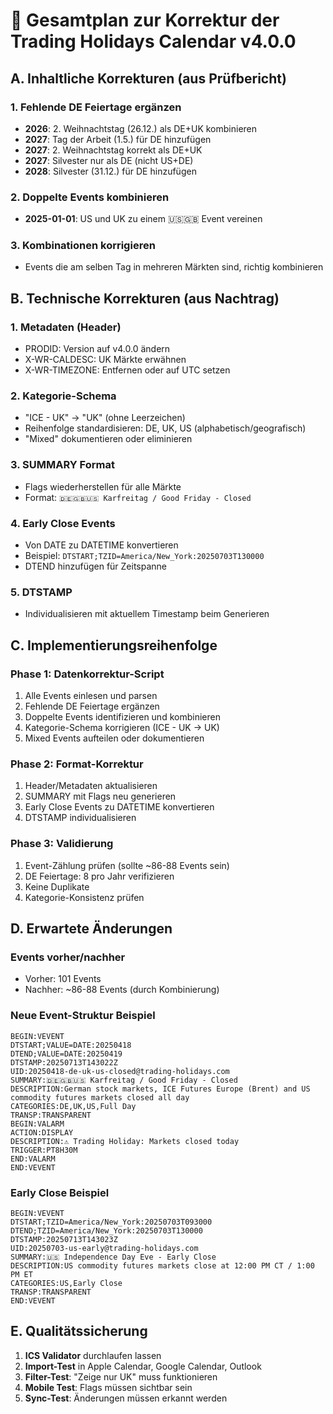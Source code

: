 # 🔧 Gesamtplan zur Korrektur der Trading Holidays Calendar v4.0.0

## A. Inhaltliche Korrekturen (aus Prüfbericht)

### 1. Fehlende DE Feiertage ergänzen
- **2026**: 2. Weihnachtstag (26.12.) als DE+UK kombinieren
- **2027**: Tag der Arbeit (1.5.) für DE hinzufügen
- **2027**: 2. Weihnachtstag korrekt als DE+UK
- **2027**: Silvester nur als DE (nicht US+DE)
- **2028**: Silvester (31.12.) für DE hinzufügen

### 2. Doppelte Events kombinieren
- **2025-01-01**: US und UK zu einem 🇺🇸🇬🇧 Event vereinen

### 3. Kombinationen korrigieren
- Events die am selben Tag in mehreren Märkten sind, richtig kombinieren

## B. Technische Korrekturen (aus Nachtrag)

### 1. Metadaten (Header)
- PRODID: Version auf v4.0.0 ändern
- X-WR-CALDESC: UK Märkte erwähnen
- X-WR-TIMEZONE: Entfernen oder auf UTC setzen

### 2. Kategorie-Schema
- "ICE - UK" → "UK" (ohne Leerzeichen)
- Reihenfolge standardisieren: DE, UK, US (alphabetisch/geografisch)
- "Mixed" dokumentieren oder eliminieren

### 3. SUMMARY Format
- Flags wiederherstellen für alle Märkte
- Format: `🇩🇪🇬🇧🇺🇸 Karfreitag / Good Friday - Closed`

### 4. Early Close Events
- Von DATE zu DATETIME konvertieren
- Beispiel: `DTSTART;TZID=America/New_York:20250703T130000`
- DTEND hinzufügen für Zeitspanne

### 5. DTSTAMP
- Individualisieren mit aktuellem Timestamp beim Generieren

## C. Implementierungsreihenfolge

### Phase 1: Datenkorrektur-Script
1. Alle Events einlesen und parsen
2. Fehlende DE Feiertage ergänzen
3. Doppelte Events identifizieren und kombinieren
4. Kategorie-Schema korrigieren (ICE - UK → UK)
5. Mixed Events aufteilen oder dokumentieren

### Phase 2: Format-Korrektur
1. Header/Metadaten aktualisieren
2. SUMMARY mit Flags neu generieren
3. Early Close Events zu DATETIME konvertieren
4. DTSTAMP individualisieren

### Phase 3: Validierung
1. Event-Zählung prüfen (sollte ~86-88 Events sein)
2. DE Feiertage: 8 pro Jahr verifizieren
3. Keine Duplikate
4. Kategorie-Konsistenz prüfen

## D. Erwartete Änderungen

### Events vorher/nachher
- Vorher: 101 Events
- Nachher: ~86-88 Events (durch Kombinierung)

### Neue Event-Struktur Beispiel
```ics
BEGIN:VEVENT
DTSTART;VALUE=DATE:20250418
DTEND;VALUE=DATE:20250419
DTSTAMP:20250713T143022Z
UID:20250418-de-uk-us-closed@trading-holidays.com
SUMMARY:🇩🇪🇬🇧🇺🇸 Karfreitag / Good Friday - Closed
DESCRIPTION:German stock markets, ICE Futures Europe (Brent) and US commodity futures markets closed all day
CATEGORIES:DE,UK,US,Full Day
TRANSP:TRANSPARENT
BEGIN:VALARM
ACTION:DISPLAY
DESCRIPTION:⚠️ Trading Holiday: Markets closed today
TRIGGER:PT8H30M
END:VALARM
END:VEVENT
```

### Early Close Beispiel
```ics
BEGIN:VEVENT
DTSTART;TZID=America/New_York:20250703T093000
DTEND;TZID=America/New_York:20250703T130000
DTSTAMP:20250713T143023Z
UID:20250703-us-early@trading-holidays.com
SUMMARY:🇺🇸 Independence Day Eve - Early Close
DESCRIPTION:US commodity futures markets close at 12:00 PM CT / 1:00 PM ET
CATEGORIES:US,Early Close
TRANSP:TRANSPARENT
END:VEVENT
```

## E. Qualitätssicherung

1. **ICS Validator** durchlaufen lassen
2. **Import-Test** in Apple Calendar, Google Calendar, Outlook
3. **Filter-Test**: "Zeige nur UK" muss funktionieren
4. **Mobile Test**: Flags müssen sichtbar sein
5. **Sync-Test**: Änderungen müssen erkannt werden